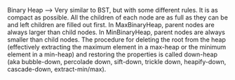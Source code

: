 Binary Heap --> Very similar to BST, but with some different rules.
It is as compact as possible. All the children of each node are as full as they can be and left children are filled out first.
In MaxBinaryHeap, parent nodes are always larger than child nodes.
In MinBinaryHeap, parent nodes are always smaller than child nodes.
The procedure for deleting the root from the heap (effectively extracting the maximum element in a max-heap or the minimum element in a min-heap) and restoring the properties is called down-heap (aka bubble-down, percolade down, sift-down, trickle down, heapify-down, cascade-down, extract-min/max).